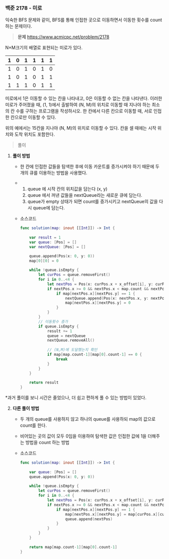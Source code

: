 ### 백준 2178 - 미로



익숙한 BFS 문제와 같이, BFS를 통해 인접한 곳으로 이동하면서 이동한 횟수를 count하는 문제이다.



> **문제**
https://www.acmicpc.net/problem/2178

N×M크기의 배열로 표현되는 미로가 있다.

| 1    | 0    | 1    | 1    | 1    | 1    |
| ---- | ---- | ---- | ---- | ---- | ---- |
| 1    | 0    | 1    | 0    | 1    | 0    |
| 1    | 0    | 1    | 0    | 1    | 1    |
| 1    | 1    | 1    | 0    | 1    | 1    |

미로에서 1은 이동할 수 있는 칸을 나타내고, 0은 이동할 수 없는 칸을 나타낸다. 이러한 미로가 주어졌을 때, (1, 1)에서 출발하여 (N, M)의 위치로 이동할 때 지나야 하는 최소의 칸 수를 구하는 프로그램을 작성하시오. 한 칸에서 다른 칸으로 이동할 때, 서로 인접한 칸으로만 이동할 수 있다.

위의 예에서는 15칸을 지나야 (N, M)의 위치로 이동할 수 있다. 칸을 셀 때에는 시작 위치와 도착 위치도 포함한다.





> 풀이

1. **풀이 방법**

   - 한 칸에 인접한 값들을 탐색한 후에 이동 카운트를 증가시켜야 하기 때문에 두 개의 큐를 이용하는 방법을 사용했다.

   - 1. queue 에 시작 칸의 위치값을 담는다 (x, y)
     2. queue 에서 꺼낸 값들을 nextQueue라는 새로운 큐에 담는다.
     3. queue가 empty 상태가 되면 count를 증가시키고 nextQueue의 값을 다시 queue에 담는다.

   - 소스코드

     ```swift
     func solution(map: inout [[Int]]) -> Int {
         
         var result = 1
         var queue: [Pos] = []
         var nextQueue: [Pos] = []
     
         queue.append(Pos(x: 0, y: 0))
         map[0][0] = 0
         
         while !queue.isEmpty {
             let curPos = queue.removeFirst()
             for i in 0..<4 {
                 let nextPos = Pos(x: curPos.x + x_offset[i], y: curPos.y + y_offset[i])
                 if nextPos.x >= 0 && nextPos.x < map.count && nextPos.y >= 0 && nextPos.y < map[0].count {
                     if map[nextPos.x][nextPos.y] == 1 {
                         nextQueue.append(Pos(x: nextPos.x, y: nextPos.y))
                         map[nextPos.x][nextPos.y] = 0
                     }
                 }
             }
             // 이동횟수 증가
             if queue.isEmpty {
                 result += 1
                 queue = nextQueue
                 nextQueue.removeAll()
                 
                 // (N,M)에 도달했는지 확인
                 if map[map.count-1][map[0].count-1] == 0 {
                     break
                 }
             }
         }
         
         return result
     }
     ```

     

*과거 풀이를 보니 시간은 줄었으나, 더 쉽고 편하게 풀 수 있는 방법이 있었다. 



2. **다른 풀이 방법**

   - 두 개의 queue를 사용하지 않고 하나의 queue를 사용하되 map의 값으로 count를 한다.

   - 비어있는 곳의 값이 모두 0임을 이용하여 탐색한 값은 인접한 값에 1을 더해주는 방법을 count 하는 방법

   - 소스코드

     ```swift
     func solution(map: inout [[Int]]) -> Int {
         
         var queue: [Pos] = []
         queue.append(Pos(x: 0, y: 0))
         
         while !queue.isEmpty {
             let curPos = queue.removeFirst()
             for i in 0..<4 {
                 let nextPos = Pos(x: curPos.x + x_offset[i], y: curPos.y + y_offset[i])
                 if nextPos.x >= 0 && nextPos.x < map.count && nextPos.y >= 0 && nextPos.y < map[0].count {
                     if map[nextPos.x][nextPos.y] == 1 {
                         map[nextPos.x][nextPos.y] = map[curPos.x][curPos.y] + 1
                         queue.append(nextPos)
                     }
                 }
             }
         }
         
         return map[map.count-1][map[0].count-1]
     }
     ```

     

